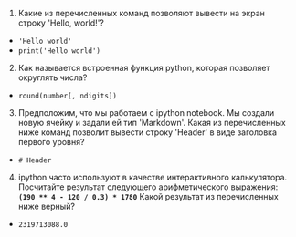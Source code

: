 1. Какие из перечисленных команд позволяют вывести на экран строку 'Hello, world!'?
  * ```'Hello world'```
  * ```print('Hello world')```
2. Как называется встроенная функция python, которая позволяет округлять числа?
  * ```round(number[, ndigits])```
3. Предположим, что мы работаем с ipython notebook. Мы создали новую ячейку и задали ей тип 'Markdown'. Какая из перечисленных ниже команд позволит вывести строку 'Header' в виде заголовка первого уровня?
  * ```# Header```
4. ipython часто используют в качестве интерактивного калькулятора. Посчитайте результат следующего арифметического выражения: **```(190 ** 4 - 120 / 0.3) * 1780```** Какой результат из перечисленных ниже верный?
  * ```2319713088.0```
